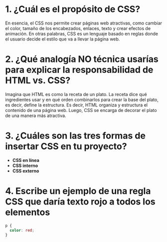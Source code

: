 # 1. ¿Cuál es el propósito de CSS?

En esencia, el CSS nos permite crear páginas web atractivas, como cambiar el color, tamaño de los encabezados, enlaces, texto y crear efectos de animación. En otras palabras, CSS es un lenguaje basado en reglas donde el usuario decide el estilo que va a llevar la página web.

# 2. ¿Qué analogía NO técnica usarías para explicar la responsabilidad de HTML vs. CSS?

Imagina que HTML es como la receta de un plato. La receta dice qué ingredientes usar y en qué orden combinarlos para crear la base del plato, es decir, define la estructura. Es decir, HTML organiza y estructura el contenido de una página web. Luego, CSS se encarga de decorar el plato de una manera más atractiva.

# 3. ¿Cuáles son las tres formas de insertar CSS en tu proyecto?

- **CSS en línea**  
- **CSS interno**  
- **CSS externo**  

# 4. Escribe un ejemplo de una regla CSS que daría texto rojo a todos los elementos

```css
p {
  color: red;
}
